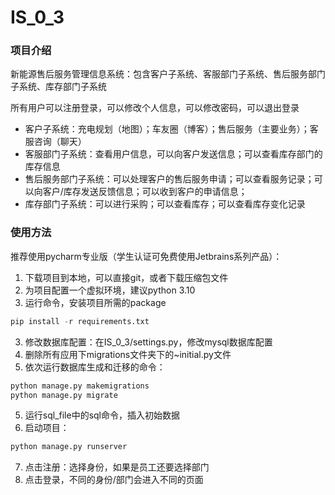 # IS_0_3
### 项目介绍
新能源售后服务管理信息系统：包含客户子系统、客服部门子系统、售后服务部门子系统、库存部门子系统

所有用户可以注册登录，可以修改个人信息，可以修改密码，可以退出登录

* 客户子系统：充电规划（地图）；车友圈（博客）；售后服务（主要业务）；客服咨询（聊天）
* 客服部门子系统：查看用户信息，可以向客户发送信息；可以查看库存部门的库存信息
* 售后服务部门子系统：可以处理客户的售后服务申请；可以查看服务记录；可以向客户/库存发送反馈信息；可以收到客户的申请信息；
* 库存部门子系统：可以进行采购；可以查看库存；可以查看库存变化记录

### 使用方法
推荐使用pycharm专业版（学生认证可免费使用Jetbrains系列产品）：

1. 下载项目到本地，可以直接git，或者下载压缩包文件
2. 为项目配置一个虚拟环境，建议python 3.10
3. 运行命令，安装项目所需的package
``` python
pip install -r requirements.txt
```
3. 修改数据库配置：在IS_0_3/settings.py，修改mysql数据库配置
4. 删除所有应用下migrations文件夹下的~initial.py文件
5. 依次运行数据库生成和迁移的命令：
``` python
python manage.py makemigrations
python manage.py migrate
```
5. 运行sql_file中的sql命令，插入初始数据
6. 启动项目：
``` python
python manage.py runserver
```
7. 点击注册：选择身份，如果是员工还要选择部门
8. 点击登录，不同的身份/部门会进入不同的页面

